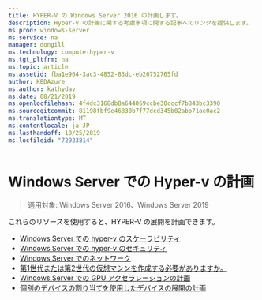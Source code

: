 ```yaml
---
title: HYPER-V の Windows Server 2016 の計画します。
description: Hyper-v の計画に関する考慮事項に関する記事へのリンクを提供します。
ms.prod: windows-server
ms.service: na
manager: dongill
ms.technology: compute-hyper-v
ms.tgt_pltfrm: na
ms.topic: article
ms.assetid: fba1e964-3ac3-4852-83dc-eb20752765fd
author: KBDAzure
ms.author: kathydav
ms.date: 08/21/2019
ms.openlocfilehash: 4f4dc3168db8a644069ccbe30cccf7b843bc3390
ms.sourcegitcommit: 81198fbf9e46830b7f77dcd345b02abb71ae0ac2
ms.translationtype: MT
ms.contentlocale: ja-JP
ms.lasthandoff: 10/25/2019
ms.locfileid: "72923814"
---
```

# <a name="plan-for-hyper-v-on-windows-server"></a>Windows Server での Hyper-v の計画

>適用対象: Windows Server 2016、Windows Server 2019

これらのリソースを使用すると、HYPER-V の展開を計画できます。

- [Windows Server での hyper-v のスケーラビリティ](plan-hyper-v-scalability-in-windows-server.md)  
- [Windows Server での hyper-v のセキュリティ](plan-hyper-v-security-in-windows-server.md)
- [Windows Server でのネットワーク](plan-hyper-v-networking-in-windows-server.md) 
- [第1世代または第2世代の仮想マシンを作成する必要がありますか。](Should-I-create-a-generation-1-or-2-virtual-machine-in-Hyper-V.md)
- [Windows Server での GPU アクセラレーションの計画](plan-for-gpu-acceleration-in-windows-server.md)
- [個別のデバイスの割り当てを使用したデバイスの展開の計画](plan-for-deploying-devices-using-discrete-device-assignment.md)
